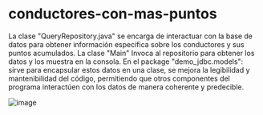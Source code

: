 # conductores-con-mas-puntos
La clase "QueryRepository.java" se encarga de interactuar con la base de datos para obtener información específica sobre los conductores y sus puntos acumulados.
La clase "Main" Invoca al repositorio para obtener los datos y los muestra en la consola.
En el package "demo_jdbc.models": sirve para encapsular estos datos en una clase, se mejora la legibilidad y mantenibilidad del código, permitiendo que otros componentes del programa interactúen con los datos de manera coherente y predecible.

![image](https://github.com/user-attachments/assets/89e6971d-80a3-4055-989e-9343cd9fe742)


